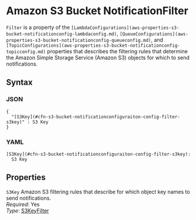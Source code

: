 # Amazon S3 Bucket NotificationFilter<a name="aws-properties-s3-bucket-notificationconfiguration-config-filter"></a>

`Filter` is a property of the `[LambdaConfigurations](aws-properties-s3-bucket-notificationconfig-lambdaconfig.md)`, `[QueueConfigurations](aws-properties-s3-bucket-notificationconfig-queueconfig.md)`, and `[TopicConfigurations](aws-properties-s3-bucket-notificationconfig-topicconfig.md)` properties that describes the filtering rules that determine the Amazon Simple Storage Service \(Amazon S3\) objects for which to send notifications\.

## Syntax<a name="w13ab1c21c10d204c13c94b5"></a>

### JSON<a name="aws-properties-s3-bucket-notificationconfiguration-config-filter-syntax.json"></a>

```
{
  "[S3Key](#cfn-s3-bucket-notificationconfiguraiton-config-filter-s3key)" : S3 Key
}
```

### YAML<a name="aws-properties-s3-bucket-notificationconfiguration-config-filter-syntax.yaml"></a>

```
[S3Key](#cfn-s3-bucket-notificationconfiguraiton-config-filter-s3key):
  S3 Key
```

## Properties<a name="w13ab1c21c10d204c13c94b7"></a>

`S3Key`  <a name="cfn-s3-bucket-notificationconfiguraiton-config-filter-s3key"></a>
Amazon S3 filtering rules that describe for which object key names to send notifications\.  
*Required*: Yes  
*Type*: [S3KeyFilter](aws-properties-s3-bucket-notificationconfiguration-config-filter-s3key.md)